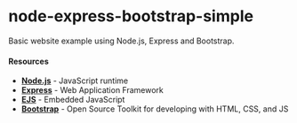 node-express-bootstrap-simple
=============================

Basic website example using Node.js, Express and Bootstrap.

#### Resources

- **[Node.js](https://nodejs.org/en/)** - JavaScript runtime
- **[Express](https://expressjs.com/)** - Web Application Framework
- **[EJS](http://www.embeddedjs.com/)** - Embedded JavaScript
- **[Bootstrap](http://getbootstrap.com/)** - Open Source Toolkit for developing with HTML, CSS, and JS
